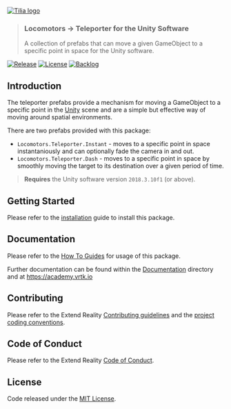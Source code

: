 [![Tilia logo][Tilia-Image]](#)

> ### Locomotors -> Teleporter for the Unity Software
> A collection of prefabs that can move a given GameObject to a specific point in space for the Unity software.

[![Release][Version-Release]][Releases]
[![License][License-Badge]][License]
[![Backlog][Backlog-Badge]][Backlog]

## Introduction

The teleporter prefabs provide a mechanism for moving a GameObject to a specific point in the [Unity] scene and are a simple but effective way of moving around spatial environments.

There are two prefabs provided with this package:

* `Locomotors.Teleporter.Instant` - moves to a specific point in space instantaniously and can optionally fade the camera in and out.
* `Locomotors.Teleporter.Dash` - moves to a specific point in space by smoothly moving the target to its destination over a given period of time.

> **Requires** the Unity software version `2018.3.10f1` (or above).

## Getting Started

Please refer to the [installation] guide to install this package.

## Documentation

Please refer to the [How To Guides] for usage of this package.

Further documentation can be found within the [Documentation] directory and at https://academy.vrtk.io

## Contributing

Please refer to the Extend Reality [Contributing guidelines] and the [project coding conventions].

## Code of Conduct

Please refer to the Extend Reality [Code of Conduct].

## License

Code released under the [MIT License][License].

[License-Badge]: https://img.shields.io/github/license/ExtendRealityLtd/Tilia.Locomotors.Teleporter.Unity.svg
[Version-Release]: https://img.shields.io/github/release/ExtendRealityLtd/Tilia.Locomotors.Teleporter.Unity.Unity.svg
[project coding conventions]: https://github.com/ExtendRealityLtd/.github/blob/master/CONVENTIONS/UNITY3D.md

[Tilia-Image]: https://user-images.githubusercontent.com/1029673/67681496-5bf10700-f985-11e9-9413-e61801b6eab5.png
[License]: LICENSE.md
[Documentation]: Documentation/
[How To Guides]: Documentation/HowToGuides/
[Installation]: Documentation/HowToGuides/Installation/README.md
[Backlog]: http://tracker.vrtk.io
[Backlog-Badge]: https://img.shields.io/badge/project-backlog-78bdf2.svg
[Releases]: ../../releases
[Contributing guidelines]: https://github.com/ExtendRealityLtd/.github/blob/master/CONTRIBUTING.md
[Code of Conduct]: https://github.com/ExtendRealityLtd/.github/blob/master/CODE_OF_CONDUCT.md

[Unity]: https://unity3d.com/